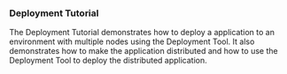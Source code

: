 ### Deployment Tutorial
The  Deployment Tutorial demonstrates how to deploy a application to an environment with multiple nodes using the Deployment Tool.
It also demonstrates how to make the application distributed and how to use the Deployment Tool to deploy the distributed application.

